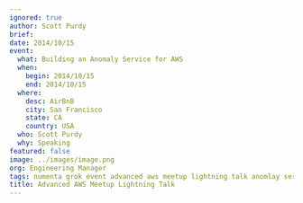 ```yaml
---
ignored: true
author: Scott Purdy
brief:
date: 2014/10/15
event:
  what: Building an Anomaly Service for AWS
  when:
    begin: 2014/10/15
    end: 2014/10/15
  where:
    desc: AirBnB
    city: San Francisco
    state: CA
    country: USA
  who: Scott Purdy
  why: Speaking
featured: false
image: ../images/image.png
org: Engineering Manager
tags: numenta grok event advanced aws meetup lightning talk anomlay service
title: Advanced AWS Meetup Lightning Talk
---
```

